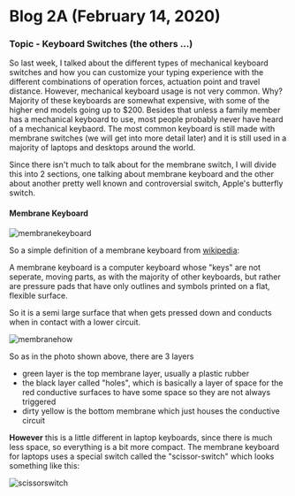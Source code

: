 # Blog 2A (February 14, 2020)

### Topic - Keyboard Switches (the others ...)

So last week, I talked about the different types of mechanical keyboard switches and how you can customize your typing experience with the different combinations of operation forces, actuation point and travel distance. However, mechanical keyboard usage is not very common. Why? Majority of these keyboards are somewhat expensive, with some of the higher end models going up to $200. Besides that unless a family member has a mechanical keyboard to use, most people probably never have heard of a mechanical keybaord.  The most common keyboard is still made with membrane switches (we will get into more detail later) and it is still used in a majority of laptops and desktops around the world.

Since there isn't much to talk about for the membrane switch, I will divide this into 2 sections, one talking about membrane keyboard and the other about another pretty well known and controversial switch, Apple's butterfly switch.

#### Membrane Keyboard

![membranekeyboard](https://www.msx.org/sites/default/files/news/2017/07/membrane1.jpg)

So a simple definition of a membrane keyboard from [wikipedia](https://en.wikipedia.org/wiki/Membrane_keyboard):

A membrane keyboard is a computer keyboard whose "keys" are not seperate, moving parts, as with the majority of other keyboards, but rather are pressure pads that have only outlines and symbols printed on a flat, flexible surface.

So it is a semi large surface that when gets pressed down and conducts when in contact with a lower circuit. 

![membranehow](https://upload.wikimedia.org/wikipedia/commons/2/21/Membrane_keyboard_diagram_FULL_SCALE.png)

So as in the photo shown above, there are 3 layers
- green layer is the top membrane layer, usually a plastic rubber
- the black layer called "holes", which is basically a layer of space for the red conductive surfaces to have some space so they are not always triggered
- dirty yellow is the bottom membrane which just houses the conductive circuit

**However** this is a little different in laptop keyboards, since there is much less space, so everything is a bit more compact. The membrane keyboard for laptops uses a special switch called the "scissor-switch" which looks something like this:

![scissorswitch](https://encrypted-tbn0.gstatic.com/images?q=tbn%3AANd9GcRVUw1b-xmYtwKWJqnvlZSCBDPBtYUBnq0dg-lswYIKq1cexTlv)



